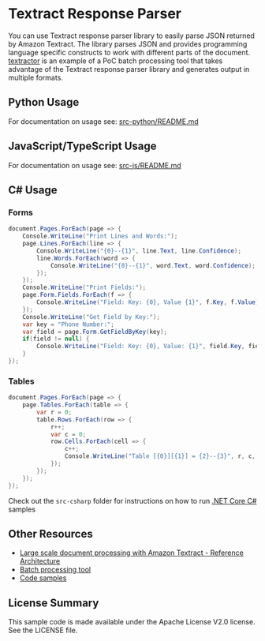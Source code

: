 # Textract Response Parser

You can use Textract response parser library to easily parse JSON returned by Amazon Textract. The library parses JSON and provides programming language specific constructs to work with different parts of the document. [textractor](https://github.com/aws-samples/amazon-textract-textractor) is an example of a PoC batch processing tool that takes advantage of the Textract response parser library and generates output in multiple formats.

## Python Usage

For documentation on usage see: [src-python/README.md](src-python/README.md)

## JavaScript/TypeScript Usage

For documentation on usage see: [src-js/README.md](src-js/README.md)

## C# Usage

### Forms

```csharp
document.Pages.ForEach(page => {
    Console.WriteLine("Print Lines and Words:");
    page.Lines.ForEach(line => {
        Console.WriteLine("{0}--{1}", line.Text, line.Confidence);
        line.Words.ForEach(word => {
            Console.WriteLine("{0}--{1}", word.Text, word.Confidence);
        });
    });
    Console.WriteLine("Print Fields:");
    page.Form.Fields.ForEach(f => {
        Console.WriteLine("Field: Key: {0}, Value {1}", f.Key, f.Value);
    });
    Console.WriteLine("Get Field by Key:");
    var key = "Phone Number:";
    var field = page.Form.GetFieldByKey(key);
    if(field != null) {
        Console.WriteLine("Field: Key: {0}, Value: {1}", field.Key, field.Value);
    }
});
```

### Tables

```csharp
document.Pages.ForEach(page => {
    page.Tables.ForEach(table => {
        var r = 0;
        table.Rows.ForEach(row => {
            r++;
            var c = 0;
            row.Cells.ForEach(cell => {
                c++;
                Console.WriteLine("Table [{0}][{1}] = {2}--{3}", r, c, cell.Text, cell.Confidence);
            });
        });
    });
});
```

Check out the `src-csharp` folder for instructions on how to run [.NET Core C#](src-csharp/readme.md) samples

## Other Resources

- [Large scale document processing with Amazon Textract - Reference Architecture](https://github.com/aws-samples/amazon-textract-serverless-large-scale-document-processing)
- [Batch processing tool](https://github.com/aws-samples/amazon-textract-textractor)
- [Code samples](https://github.com/aws-samples/amazon-textract-code-samples)

## License Summary

This sample code is made available under the Apache License V2.0 license. See the LICENSE file.
